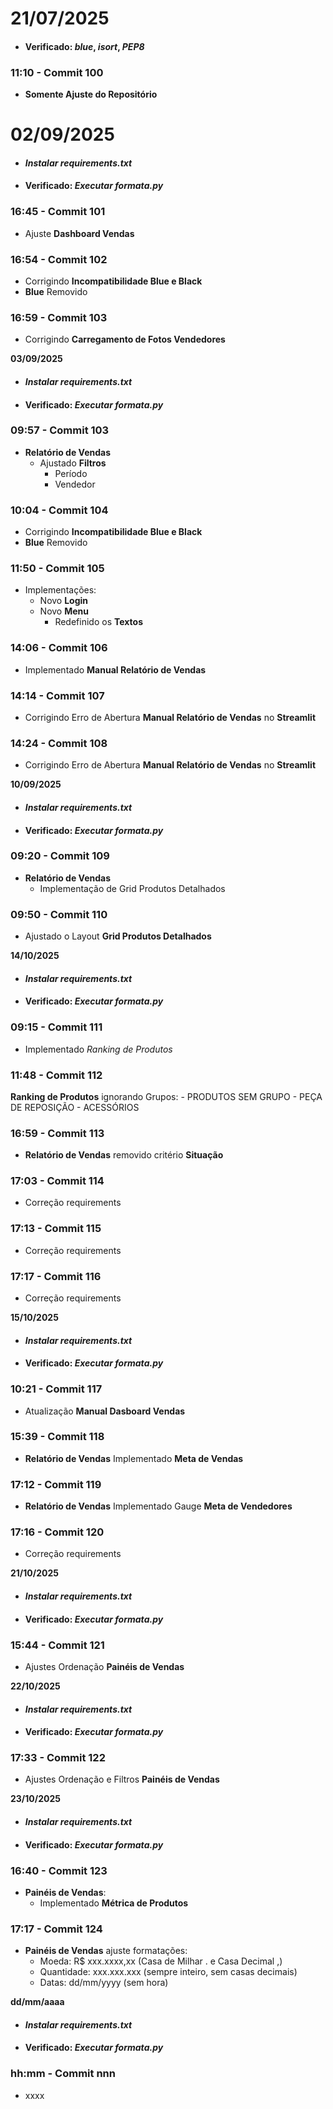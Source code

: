 # **21/07/2025**

- #### Verificado: ***blue***, ***isort***, ***PEP8***

### **11:10  - Commit 100**

- **Somente Ajuste do Repositório**

# **02/09/2025**

- #### ***Instalar requirements.txt***
  
- #### Verificado: ***Executar formata.py***
  

### **16:45 - Commit 101**

- Ajuste **Dashboard Vendas**

### **16:54 - Commit 102**

- Corrigindo **Incompatibilidade Blue e Black**
- **Blue** Removido

### **16:59 - Commit 103**

- Corrigindo **Carregamento de Fotos Vendedores**

**03/09/2025**

- #### ***Instalar requirements.txt***
  
- #### Verificado: ***Executar formata.py***
  

### **09:57 - Commit 103**

- **Relatório de Vendas**
    - Ajustado **Filtros**
        - Período
        - Vendedor

### **10:04 - Commit 104**

- Corrigindo **Incompatibilidade Blue e Black**
- **Blue** Removido

### **11:50 - Commit 105**

- Implementações:
    - Novo **Login**
    - Novo **Menu**
        - Redefinido os **Textos**

### **14:06 - Commit 106**

- Implementado **Manual Relatório de Vendas**

### **14:14 - Commit 107**

- Corrigindo Erro de Abertura **Manual Relatório de Vendas** no **Streamlit**

### **14:24 - Commit 108**

- Corrigindo Erro de Abertura **Manual Relatório de Vendas** no **Streamlit**

**10/09/2025**

- #### ***Instalar requirements.txt***
  
- #### Verificado: ***Executar formata.py***
  

### **09:20 - Commit 109**

- **Relatório de Vendas**
    - Implementação de Grid Produtos Detalhados

### **09:50 - Commit 110**

- Ajustado o Layout **Grid Produtos Detalhados**

**14/10/2025**

- #### ***Instalar requirements.txt***
  
- #### Verificado: ***Executar formata.py***
  

### **09:15 - Commit 111**

- Implementado *Ranking de Produtos*

### **11:48 - Commit 112**

**Ranking de Produtos** ignorando Grupos:
    - PRODUTOS SEM GRUPO
    - PEÇA DE REPOSIÇÃO
    - ACESSÓRIOS

### **16:59 - Commit 113**

- **Relatório de Vendas** removido critério **Situação**

### **17:03 - Commit 114**

- Correção requirements

### **17:13 - Commit 115**

- Correção requirements

### **17:17 - Commit 116**

- Correção requirements

**15/10/2025**

- #### ***Instalar requirements.txt***
  
- #### Verificado: ***Executar formata.py***
  

### **10:21 - Commit 117**

- Atualização **Manual Dasboard Vendas**

### **15:39 - Commit 118**

- **Relatório de Vendas** Implementado **Meta de Vendas**

### **17:12 - Commit 119**

- **Relatório de Vendas** Implementado Gauge **Meta de Vendedores**

### **17:16 - Commit 120**

- Correção requirements

**21/10/2025**

- #### ***Instalar requirements.txt***
  
- #### Verificado: ***Executar formata.py***
  

### **15:44 - Commit 121**

- Ajustes Ordenação **Painéis de Vendas**

**22/10/2025**

- #### ***Instalar requirements.txt***
  
- #### Verificado: ***Executar formata.py***
  

### **17:33 - Commit 122**

- Ajustes Ordenação e Filtros **Painéis de Vendas**

**23/10/2025**

- #### ***Instalar requirements.txt***
  
- #### Verificado: ***Executar formata.py***
  

### **16:40 - Commit 123**

- **Painéis de Vendas**:
    - Implementado **Métrica de Produtos**

### **17:17 - Commit 124**

- **Painéis de Vendas** ajuste formatações:
    - Moeda: R$ xxx.xxxx,xx (Casa de Milhar . e Casa Decimal ,)
    - Quantidade: xxx.xxx.xxx (sempre inteiro, sem casas decimais)
    - Datas: dd/mm/yyyy (sem hora)

**dd/mm/aaaa**

- #### ***Instalar requirements.txt***
  
- #### Verificado: ***Executar formata.py***
  

### **hh:mm - Commit nnn**

- xxxx